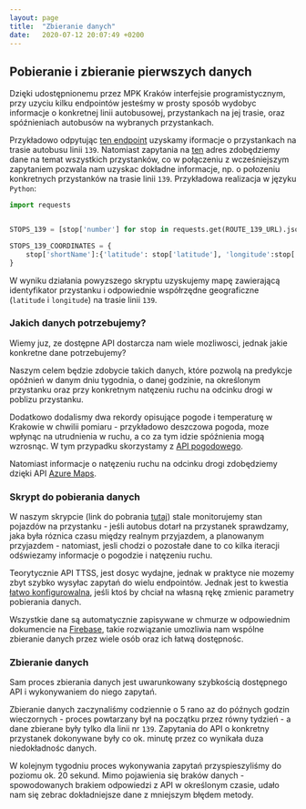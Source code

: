 ```yaml
---
layout: page
title:  "Zbieranie danych"
date:   2020-07-12 20:07:49 +0200
---
```


## Pobieranie i zbieranie pierwszych danych

Dzięki udostępnionemu przez MPK Kraków interfejsie programistycznym, przy uzyciu kilku endpointów jesteśmy w prosty sposób wydobyc informacje o konkretnej linii autobusowej, przystankach na jej trasie, oraz spóźnieniach autobusów na wybranych przystankach. 

Przykładowo odpytując [ten endpoint](http://91.223.13.70/internetservice/services/routeInfo/routeStops?routeId=8095257447305839175) uzyskamy iformacje o przystankach na trasie autobusu linii `139`. Natomiast zapytania na [ten](http://91.223.13.70/internetservice/geoserviceDispatcher/services/stopinfo/stops?left=-658000000&bottom=-324000000&right=648000000&top=324000000) adres zdobędziemy dane na temat wszystkich przystanków, co w połączeniu z wcześniejszym zapytaniem pozwala nam uzyskac dokładne informacje, np. o połozeniu konkretnych przystanków na trasie linii `139`.
Przykładowa realizacja w języku `Python`:

```Python
import requests


STOPS_139 = [stop['number'] for stop in requests.get(ROUTE_139_URL).json()['stops']]

STOPS_139_COORDINATES = {
    stop['shortName']:{'latitude': stop['latitude'], 'longitude':stop['longitude']} for stop in requests.get(STOPS_URL).json()['stops'] if stop['shortName'] in STOPS_139
}

```
W wyniku działania powyzszego skryptu uzyskujemy mapę zawierającą identyfikator przystanku i odpowiednie współrzędne geograficzne (`latitude` i `longitude`) na trasie linii `139`.

### Jakich danych potrzebujemy?

Wiemy juz, ze dostępne API dostarcza nam wiele mozliwosci, jednak jakie konkretne dane potrzebujemy? 

Naszym celem będzie zdobycie takich danych, które pozwolą na predykcje opóźnień w danym dniu tygodnia, o danej godzinie, na określonym przystanku oraz przy konkretnym natęzeniu ruchu na odcinku drogi w poblizu przystanku. 

Dodatkowo dodalismy dwa rekordy opisujące pogode i temperaturę w Krakowie w chwilii pomiaru - przykładowo deszczowa pogoda, moze wpłynąc na utrudnienia w ruchu, a co za tym idzie spóźnienia mogą wzrosnąc. W tym przypadku skorzystamy z [API pogodowego](https://openweathermap.org/api).

Natomiast informacje o natęzeniu ruchu na odcinku drogi zdobędziemy dzięki API [Azure Maps](https://docs.microsoft.com/en-us/rest/api/maps/traffic/gettrafficflowsegment#definitions).


### Skrypt do pobierania danych

W naszym skrypcie (link do pobrania [tutaj](https://github.com/Valaraucoo/bus_data_scrapper/)) stale monitorujemy stan pojazdów na przystanku - jeśli autobus dotarł na przystanek sprawdzamy, jaka była róznica czasu między realnym przyjazdem, a planowanym przyjazdem - natomiast, jesli chodzi o pozostałe dane to co kilka iteracji odświezamy informacje o pogodzie i natęzeniu ruchu. 

Teorytycznie API TTSS, jest dosyc wydajne, jednak w praktyce nie mozemy zbyt szybko wysyłac zapytań do wielu endpointów. Jednak jest to kwestia [łatwo konfigurowalna](https://github.com/Valaraucoo/bus_data_scrapper/blob/master/README.md), jeśli ktoś by chciał na własną rękę zmienic parametry pobierania danych.

Wszystkie dane są automatycznie zapisywane w chmurze w odpowiednim dokumencie na [Firebase](https://firebase.google.com/), takie rozwiązanie umozliwia nam wspólne zbieranie danych przez wiele osób oraz ich łatwą dostępnośc.

### Zbieranie danych
Sam proces zbierania danych jest uwarunkowany szybkością dostępnego API i wykonywaniem do niego zapytań. 

Zbieranie danych zaczynaliśmy codziennie o 5 rano az do późnych godzin wieczornych - proces powtarzany był na początku przez równy tydzień - a dane zbierane były tylko dla linii nr `139`. 
Zapytania do API o konkretny przystanek dokonywane były co ok. minutę przez co wynikała duza niedokładnośc danych. 

W kolejnym tygodniu proces wykonywania zapytań przyspieszyliśmy do poziomu ok. 20 sekund. Mimo pojawienia się braków danych - spowodowanych brakiem odpowiedzi z API w określonym czasie, udało nam się zebrac dokładniejsze dane z mniejszym błędem metody.
